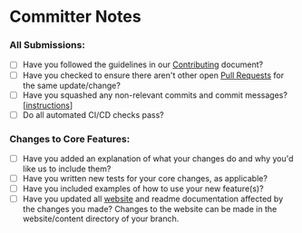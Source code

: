# Committer Notes

<!-- Please provide a brief description of what this PR accomplishes. Be sure to reference any issues addressed. If the PR is a work-in-progress submitted for early review, please include [WIP] at the beginning of the title or mark the PR as DRAFT. -->

### All Submissions:

- [ ] Have you followed the guidelines in our [Contributing](https://github.com/usnistgov/metaschema-xslt/blob/master/CONTRIBUTING.md) document?
- [ ] Have you checked to ensure there aren't other open [Pull Requests](https://github.com/usnistgov/metaschema-xslt/pulls) for the same update/change?
- [ ] Have you squashed any non-relevant commits and commit messages? \[[instructions](https://git-scm.com/book/en/v2/Git-Tools-Rewriting-History)\]
- [ ] Do all automated CI/CD checks pass?

### Changes to Core Features:

- [ ] Have you added an explanation of what your changes do and why you'd like us to include them?
- [ ] Have you written new tests for your core changes, as applicable?
- [ ] Have you included examples of how to use your new feature(s)?
- [ ] Have you updated all [website](https://pages.nist.gov/metaschema) and readme documentation affected by the changes you made? Changes to the website can be made in the website/content directory of your branch.
